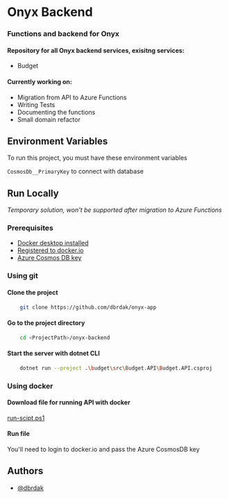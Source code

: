 # Onyx Backend
### Functions and backend for Onyx

#### Repository for all Onyx backend services, exisitng services:
- Budget

#### Currently working on:
- Migration from API to Azure Functions
- Writing Tests
- Documenting the functions
- Small domain refactor
## Environment Variables

To run this project, you must have these environment variables

`CosmosDb__PrimaryKey` to connect with database


## Run Locally
<i>Temporary solution, won't be supported after migration to Azure Functions</i>

### Prerequisites
- <a href='https://www.docker.com/products/docker-desktop/'>Docker desktop installed</a>
- <a href='https://www.docker.io/'>Registered to docker.io</a>
- <a href=''>Azure Cosmos DB key</a>

### Using git

#### Clone the project

```bash
    git clone https://github.com/dbrdak/onyx-app
```

#### Go to the project directory

```bash
    cd <ProjectPath>/onyx-backend
```

#### Start the server with dotnet CLI

```bash
    dotnet run --project .\budget\src\Budget.API\Budget.API.csproj
```

### Using docker

#### Download file for running API with docker
[run-scipt.ps1](https://github.com/DBrdak/onyx-app/blob/penny-migration/onyx-backend/run-script.ps1)

#### Run file
You'll need to login to docker.io and pass the Azure CosmosDB key
## Authors

- [@dbrdak](https://www.github.com/dbrdak)

